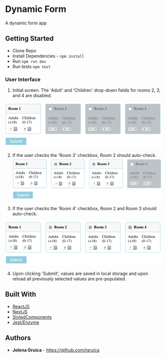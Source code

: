 # Dynamic Form

A dynamic form app

## Getting Started

* Clone Repo
* Install Dependencies - `npm install`
* Run `npm run dev`
* Run tests `npm test`


### User Interface

1. Initial screen. The 'Adult' and 'Children' drop-down fields for rooms 2, 3, and 4 are disabled.

![inital](/screenshots/case_one.png)

2. If the user checks the 'Room 3' checkbox, Room 2 should auto-check.
![case_two](/screenshots/case_two.png)

 3. If the user checks the 'Room 4' checkbox, Room 2 and Room 3 should auto-check.

![case_three](/screenshots/case_three.png)

4. Upon clicking 'Submit', values are saved in local storage and upon reload all previously selected values are pre-populated.


## Built With

* [ReactJS](https://reactjs.org/)
* [NextJS](https://nextjs.org/)
* [StyledComponents](https://www.styled-components.com/)
* [Jest/Enzyme](https://airbnb.io/enzyme/docs/guides/jest.html)

## Authors

* **Jelena Gruica** - https://github.com/jgruica
